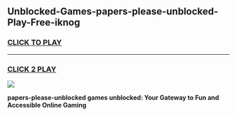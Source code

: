
## Unblocked-Games-papers-please-unblocked-Play-Free-iknog
<h3>
<a href="https://premium76.site?title=papers-please-unblocked&ref=21A">CLICK TO PLAY</a></h3>
<hr>

<h3>
<a href="https://premium76.site?title=papers-please-unblocked&ref=21A">CLICK 2 PLAY</a>
  
</h3>

<a href="https://premium76.site?title=papers-please-unblocked&ref=21A"><img src="https://clearcache.store/games.png"></a>


**papers-please-unblocked games unblocked: Your Gateway to Fun and Accessible Online Gaming**
